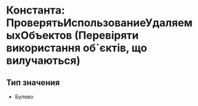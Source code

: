 ﻿# Константа: ПроверятьИспользованиеУдаляемыхОбъектов (Перевіряти використання об`єктів, що вилучаються)

## Тип значения

- Булево

